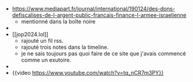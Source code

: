 - https://www.mediapart.fr/journal/international/190124/des-dons-defiscalises-de-l-argent-public-francais-finance-l-armee-israelienne
	- mentionné dans la boîte noire
-
- [[jop2024.lol]]
	- rajouté un fil rss.
	- rajouté trois notes dans la timeline.
	- je ne sais toujours pas quoi faire de ce site que j'avais commencé comme un exutoire.
-
- {{video https://www.youtube.com/watch?v=tq_nCR7m3PY}}